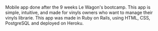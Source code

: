 Mobile app done after the 9 weeks Le Wagon's bootcamp. 
This app is simple, intuitive, and made for vinyls owners who want to manage their vinyls librarie.
This app was made in Ruby on Rails, using HTML, CSS, PostgreSQL and deployed on Heroku. 
